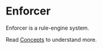 # Enforcer

Enforcer is a rule-engine system. 

Read [Concepts](./docs/concepts.md) to understand more.